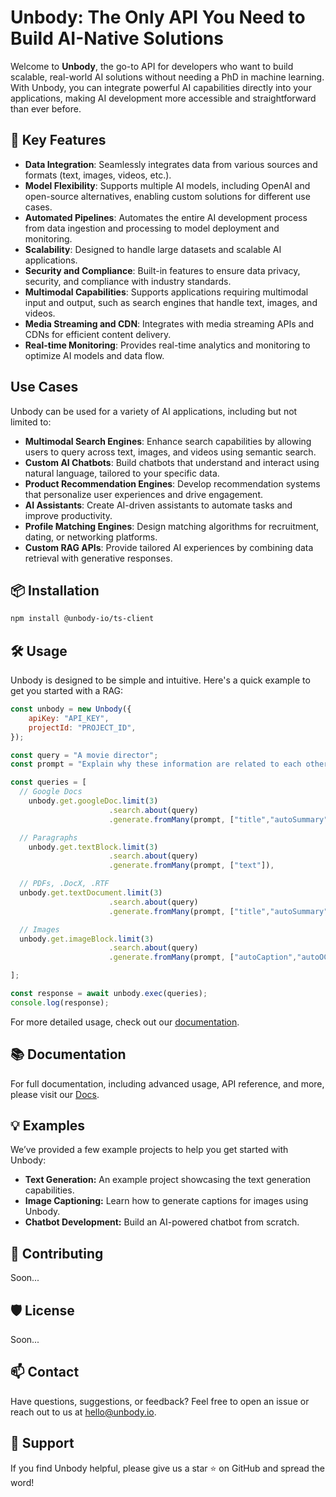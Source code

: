 # Unbody: The Only API You Need to Build AI-Native Solutions

Welcome to **Unbody**, the go-to API for developers who want to build scalable, real-world AI solutions without needing a PhD in machine learning. With Unbody, you can integrate powerful AI capabilities directly into your applications, making AI development more accessible and straightforward than ever before.

## 🚀 Key Features

- **Data Integration**: Seamlessly integrates data from various sources and formats (text, images, videos, etc.).
- **Model Flexibility**: Supports multiple AI models, including OpenAI and open-source alternatives, enabling custom solutions for different use cases.
- **Automated Pipelines**: Automates the entire AI development process from data ingestion and processing to model deployment and monitoring.
- **Scalability**: Designed to handle large datasets and scalable AI applications.
- **Security and Compliance**: Built-in features to ensure data privacy, security, and compliance with industry standards.
- **Multimodal Capabilities**: Supports applications requiring multimodal input and output, such as search engines that handle text, images, and videos.
- **Media Streaming and CDN**: Integrates with media streaming APIs and CDNs for efficient content delivery.
- **Real-time Monitoring**: Provides real-time analytics and monitoring to optimize AI models and data flow.

## Use Cases

Unbody can be used for a variety of AI applications, including but not limited to:

- **Multimodal Search Engines**: Enhance search capabilities by allowing users to query across text, images, and videos using semantic search.
- **Custom AI Chatbots**: Build chatbots that understand and interact using natural language, tailored to your specific data.
- **Product Recommendation Engines**: Develop recommendation systems that personalize user experiences and drive engagement.
- **AI Assistants**: Create AI-driven assistants to automate tasks and improve productivity.
- **Profile Matching Engines**: Design matching algorithms for recruitment, dating, or networking platforms.
- **Custom RAG APIs**: Provide tailored AI experiences by combining data retrieval with generative responses.


## 📦 Installation
```bash
npm install @unbody-io/ts-client
```

## 🛠️ Usage

Unbody is designed to be simple and intuitive. Here's a quick example to get you started with a RAG:

```js
const unbody = new Unbody({
    apiKey: "API_KEY",
    projectId: "PROJECT_ID",
});

const query = "A movie director";
const prompt = "Explain why these information are related to each other.";

const queries = [
  // Google Docs
	unbody.get.googleDoc.limit(3)
                      .search.about(query)
                      .generate.fromMany(prompt, ["title","autoSummary"]),

  // Paragraphs
	unbody.get.textBlock.limit(3)
                      .search.about(query)
                      .generate.fromMany(prompt, ["text"]),

  // PDFs, .DocX, .RTF
  unbody.get.textDocument.limit(3)
                      .search.about(query)
                      .generate.fromMany(prompt, ["title","autoSummary"])

  // Images
  unbody.get.imageBlock.limit(3)
                      .search.about(query)
                      .generate.fromMany(prompt, ["autoCaption","autoOCR"])

];

const response = await unbody.exec(queries);
console.log(response);

```

For more detailed usage, check out our [documentation]([https://github.com/yourusername/unbody/wiki](https://www.unbody.io/docs)).

## 📚 Documentation

For full documentation, including advanced usage, API reference, and more, please visit our [Docs]([https://github.com/yourusername/unbody/wiki](https://www.unbody.io/docs)).

## 💡 Examples

We’ve provided a few example projects to help you get started with Unbody:

- **Text Generation:** An example project showcasing the text generation capabilities.
- **Image Captioning:** Learn how to generate captions for images using Unbody.
- **Chatbot Development:** Build an AI-powered chatbot from scratch.

## 🤝 Contributing
Soon...

## 🛡️ License
Soon...

## 📫 Contact

Have questions, suggestions, or feedback? Feel free to open an issue or reach out to us at [hello@unbody.io](mailto:hello@unbody.io).

## 🌟 Support
If you find Unbody helpful, please give us a star ⭐ on GitHub and spread the word!
